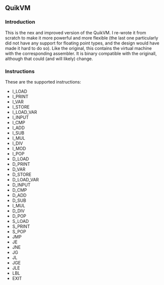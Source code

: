 ## QuikVM

### Introduction

This is the nex and improved version of the QuikVM. I re-wrote it from scratch to make it more powerful and more flexible (the last one particularly did not have any support for floating point types, and the design would have made it hard to do so). Like the original, this contains the virtual machine with the corresponding assembler. It is binary compatible with the originall, although that could (and will likely) change.

### Instructions
These are the supported instructions:   

* I_LOAD   
* I_PRINT   
* I_VAR   
* I_STORE   
* I_LOAD_VAR   
* I_INPUT   
* I_CMP   
* I_ADD   
* I_SUB   
* I_MUL   
* I_DIV   
* I_MOD   
* I_POP   
* D_LOAD   
* D_PRINT   
* D_VAR   
* D_STORE   
* D_LOAD_VAR   
* D_INPUT   
* D_CMP   
* D_ADD   
* D_SUB   
* I_MUL   
* D_DIV   
* D_POP   
* S_LOAD   
* S_PRINT   
* S_POP   
* JMP   
* JE   
* JNE   
* JG   
* JL   
* JGE   
* JLE   
* LBL   
* EXIT   

